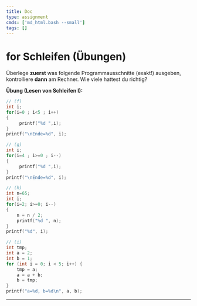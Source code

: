 ```yaml
---
title: Doc
type: assignment
cmds: ['md_html.bash --small']
tags: []
---
```


# for Schleifen (Übungen)

Überlege **zuerst** was folgende Programmausschnitte (exakt!) ausgeben, kontrolliere **dann** am Rechner. Wie viele hattest du richtig?

**Übung (Lesen von Schleifen I):**


```c
// (f)
int i;
for(i=0 ; i<5 ; i++)
{
     printf("%d ",i);
}
printf("\nEnde=%d", i);
```

```c
// (g)
int i;
for(i=4 ; i>=0 ; i--)
{
     printf("%d ",i);
}
printf("\nEnde=%d", i);
```


```c
// (h)
int n=65;
int i;
for(i=2; i>=0; i--)
{
	n = n / 2;
	printf("%d ", n);
}
printf("%d", i);
```


```c
// (i)
int tmp;
int a = 2;
int b = 1;      
for (int i = 0; i < 5; i++) {
	tmp = a;
	a = a + b;
	b = tmp;
}
printf("a=%d, b=%d\n", a, b);
```

---



